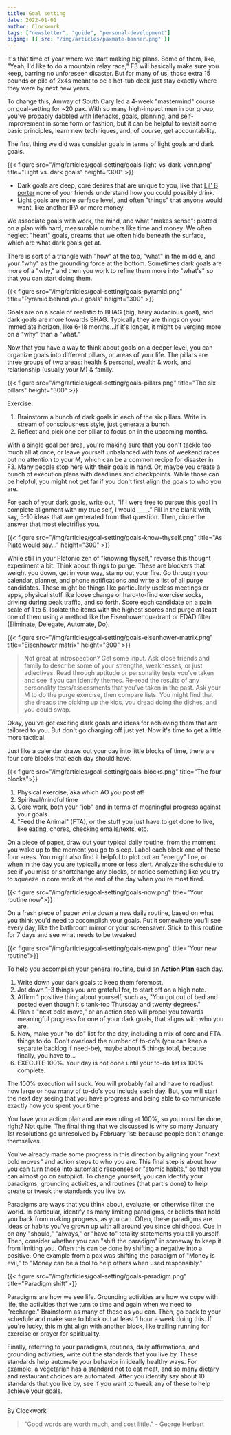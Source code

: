 ```yaml
---
title: Goal setting
date: 2022-01-01
author: Clockwork
tags: ["newsletter", "guide", "personal-development"]
bigimg: [{ src: "/img/articles/paxmate-banner.png" }]
---
```


It's that time of year where we start making big plans. Some of them, like, "Yeah, I'd like to do a mountain relay race," F3 will basically make sure you keep, barring no unforeseen disaster. But for many of us, those extra 15 pounds or pile of 2x4s meant to be a hot-tub deck just stay exactly where they were by next new years. 

To change this, Amway of South Cary led a 4-week "mastermind" course on goal-setting for ~20 pax. With so many high-impact men in our group, you've probably dabbled with lifehacks, goals, planning, and self-improvement in some form or fashion, but it can be helpful to revisit some basic principles, learn new techniques, and, of course, get accountability.

The first thing we did was consider goals in terms of light goals and dark goals.

{{< figure src="/img/articles/goal-setting/goals-light-vs-dark-venn.png" title="Light vs. dark goals" height="300" >}}

* Dark goals are deep, core desires that are unique to you, like that [Lil' B porter](https://eviltwin.dk/Lil-B) none of your friends understand how you could possibly drink.
* Light goals are more surface level, and often "things" that anyone would want, like another IPA or more money.

We associate goals with work, the mind, and what "makes sense": plotted on a plan with hard, measurable numbers like time and money. We often neglect "heart" goals, dreams that we often hide beneath the surface, which are what dark goals get at.

There is sort of a triangle with "how" at the top, "what" in the middle, and your "why" as the grounding force at the bottom. Sometimes dark goals are more of a "why," and then you work to refine them more into "what's" so that you can start doing them.

{{< figure src="/img/articles/goal-setting/goals-pyramid.png" title="Pyramid behind your goals" height="300" >}}

Goals are on a scale of realistic to BHAG (big, hairy audacious goal), and dark goals are more towards BHAG. Typically they are things on your immediate horizon, like 6-18 months...if it's longer, it might be verging more on a "why" than a "what."

Now that you have a way to think about goals on a deeper level, you can organize goals into different pillars, or areas of your life. The pillars are three groups of two areas: health & personal, wealth & work, and relationship (usually your M) & family.

{{< figure src="/img/articles/goal-setting/goals-pillars.png" title="The six pillars" height="300" >}}

Exercise:
1. Brainstorm a bunch of dark goals in each of the six pillars. Write in stream of consciousness style, just generate a bunch.
2. Reflect and pick one per pillar to focus on in the upcoming months.

With a single goal per area, you're making sure that you don't tackle too much all at once, or leave yourself unbalanced with tons of weekend races but no attention to your M, which can be a common recipe for disaster in F3. Many people stop here with their goals in hand. Or, maybe you create a bunch of execution plans with deadlines and checkpoints. While those can be helpful, you might not get far if you don't first align the goals to who you are.

For each of your dark goals, write out, “If I were free to pursue this goal in complete alignment with my true self, I would ____.” Fill in the blank with, say, 5-10 ideas that are generated from that question. Then, circle the answer that most electrifies you.

{{< figure src="/img/articles/goal-setting/goals-know-thyself.png" title="As Plato would say..." height="300" >}}

While still in your Platonic zen of "knowing thyself," reverse this thought experiment a bit. Think about things to purge. These are blockers that weight you down, get in your way, stamp out your fire. Go through your calendar, planner, and phone notifications and write a list of all purge candidates. These might be things like particularly useless meetings or apps, physical stuff like loose change or hard-to-find exercise socks, driving during peak traffic, and so forth. Score each candidate on a pain scale of 1 to 5. Isolate the items with the highest scores and purge at least one of them using a method like the Eisenhower quadrant or EDAD filter (Eliminate, Delegate, Automate, Do).

{{< figure src="/img/articles/goal-setting/goals-eisenhower-matrix.png" title="Eisenhower matrix" height="300" >}}

> Not great at introspection? Get some input. Ask close friends and family to describe some of your strengths, weaknesses, or just adjectives. Read through aptitude or personality tests you've taken and see if you can identify themes. Re-read the results of any personality tests/assessments that you’ve taken in the past. Ask your M to do the purge exercise, then compare lists. You might find that she dreads the picking up the kids, you dread doing the dishes, and you could swap.

Okay, you've got exciting dark goals and ideas for achieving them that are tailored to you. But don't go charging off just yet. Now it's time to get a little more tactical.

Just like a calendar draws out your day into little blocks of time, there are four core blocks that each day should have.

{{< figure src="/img/articles/goal-setting/goals-blocks.png" title="The four blocks">}}

1. Physical exercise, aka which AO you post at!
2. Spiritual/mindful time
3. Core work, both your "job" and in terms of meaningful progress against your goals
4. "Feed the Animal" (FTA), or the stuff you just have to get done to live, like eating, chores, checking emails/texts, etc.

On a piece of paper, draw out your typical daily routine, from the moment you wake up to the moment you go to sleep. Label each block one of these four areas. You might also find it helpful to plot out an "energy" line, or when in the day you are typically more or less alert. Analyze the schedule to see if you miss or shortchange any blocks, or notice something like you try to squeeze in core work at the end of the day when you're most tired.

{{< figure src="/img/articles/goal-setting/goals-now.png" title="Your routine now">}}

On a fresh piece of paper write down a new daily routine, based on what you think you'd need to accomplish your goals. Put it somewhere you’ll see every day, like the bathroom mirror or your screensaver. Stick to this routine for 7 days and see what needs to be tweaked.

{{< figure src="/img/articles/goal-setting/goals-new.png" title="Your new routine">}}

To help you accomplish your general routine, build an **Action Plan** each day.

1. Write down your dark goals to keep them foremost.
1. Jot down 1-3 things you are grateful for, to start off on a high note.
1. Affirm 1 positive thing about yourself, such as, "You got out of bed and posted even though it's tank-top Thursday and twenty degrees."
1. Plan a "next bold move," or an action step will propel you towards meaningful progress for one of your dark goals, that aligns with who you are.
1. Now, make your "to-do" list for the day, including a mix of core and FTA things to do. Don't overload the number of to-do's (you can keep a separate backlog if need-be), maybe about 5 things total, because finally, you have to...
1. EXECUTE 100%. Your day is not done until your to-do list is 100% complete.

The 100% execution will suck. You will probably fail and have to readjust how large or how many of to-do's you include each day. But, you will start the next day seeing that you have progress and being able to communicate exactly how you spent your time.

You have your action plan and are executing at 100%, so you must be done, right? Not quite. The final thing that we discussed is why so many January 1st resolutions go unresolved by February 1st: because people don't change themselves.

You've already made some progress in this direction by aligning your "next bold moves" and action steps to who you are. This final step is about how you can turn those into automatic responses or "atomic habits," so that you can almost go on autopilot. To change yourself, you can identify your paradigms, grounding activities, and routines (that part's done) to help create or tweak the standards you live by.

Paradigms are ways that you think about, evaluate, or otherwise filter the world. In particular, identify as many limiting paradigms, or beliefs that hold you back from making progress, as you can. Often, these paradigms are ideas or habits you've grown up with all around you since childhood. Cue in on any "should," "always," or "have to" totality statements you tell yourself. Then, consider whether you can "shift the paradigm" in someway to keep it from limiting you. Often this can be done by shifting a negative into a positive. One example from a pax was shifting the paradigm of "Money is evil," to "Money can be a tool to help others when used responsibly."

{{< figure src="/img/articles/goal-setting/goals-paradigm.png" title="Paradigm shift">}}

Paradigms are how we see life. Grounding activities are how we cope with life, the activities that we turn to time and again when we need to "recharge." Brainstorm as many of these as you can. Then, go back to your schedule and make sure to block out at least 1 hour a week doing this. If you're lucky, this might align with another block, like trailing running for exercise or prayer for spirituality.

Finally, referring to your paradigms, routines, daily affirmations, and grounding activities, write out the standards that you live by. These standards help automate your behavior in ideally healthy ways. For example, a vegetarian has a standard not to eat meat, and so many dietary and restaurant choices are automated. After you identify say about 10 standards that you live by, see if you want to tweak any of these to help achieve your goals.

---

By Clockwork
> "Good words are worth much, and cost little." - George Herbert